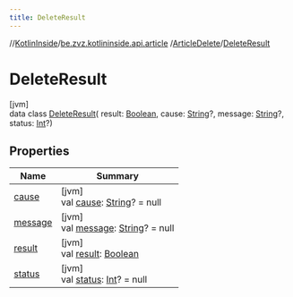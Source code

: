 ```yaml
---
title: DeleteResult
---
```

//[KotlinInside](../../../../index.html)/[be.zvz.kotlininside.api.article](../../index.html)
/[ArticleDelete](../index.html)/[DeleteResult](index.html)

# DeleteResult

[jvm]\
data class [DeleteResult](index.html)(
result: [Boolean](https://kotlinlang.org/api/latest/jvm/stdlib/kotlin/-boolean/index.html),
cause: [String](https://kotlinlang.org/api/latest/jvm/stdlib/kotlin/-string/index.html)?,
message: [String](https://kotlinlang.org/api/latest/jvm/stdlib/kotlin/-string/index.html)?,
status: [Int](https://kotlinlang.org/api/latest/jvm/stdlib/kotlin/-int/index.html)?)

## Properties

| Name | Summary |
|---|---|
| [cause](cause.html) | [jvm]<br>val [cause](cause.html): [String](https://kotlinlang.org/api/latest/jvm/stdlib/kotlin/-string/index.html)? = null |
| [message](message.html) | [jvm]<br>val [message](message.html): [String](https://kotlinlang.org/api/latest/jvm/stdlib/kotlin/-string/index.html)? = null |
| [result](result.html) | [jvm]<br>val [result](result.html): [Boolean](https://kotlinlang.org/api/latest/jvm/stdlib/kotlin/-boolean/index.html) |
| [status](status.html) | [jvm]<br>val [status](status.html): [Int](https://kotlinlang.org/api/latest/jvm/stdlib/kotlin/-int/index.html)? = null |


